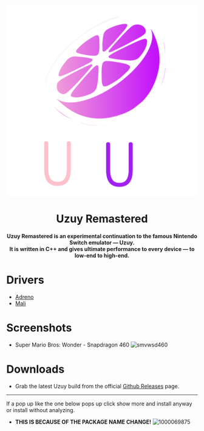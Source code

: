 <p align="center">
	<img src="20241105_140954.png" width="" height="" alt="Uzuy" />  
</p>

<h1 align="center"><b>Uzuy Remastered</b>
<br>
<h4 align="center"><b>Uzuy Remastered</b> is an experimental continuation to the famous Nintendo Switch emulator — Uzuy.
<br>
It is written in C++ and gives ultimate performance to every device — to low-end to high-end.
</h4>

# Drivers
- [Adreno](https://github.com/uzuy-emul/AdrenoDrivers)
- [Mali](https://github.com/uzuy-emul/MaliDrivers/tree/main)

# Screenshots
- Super Mario Bros: Wonder - Snapdragon 460
![smvwsd460](https://github.com/user-attachments/assets/69b7eed8-35a2-4981-bd9a-7c22c6b0221b)

# Downloads
- Grab the latest Uzuy build from the official [Github Releases](https://github.com/uzuy-emul/uzuy/releases/tag/revision-v4) page.

----
If a pop up like the one below pops up click show more and install anyway or install without analyzing.
- **THIS IS BECAUSE OF THE PACKAGE NAME CHANGE!**
![1000069875](https://github.com/user-attachments/assets/844a7338-28ee-44a1-a5fb-3731e6815878)
